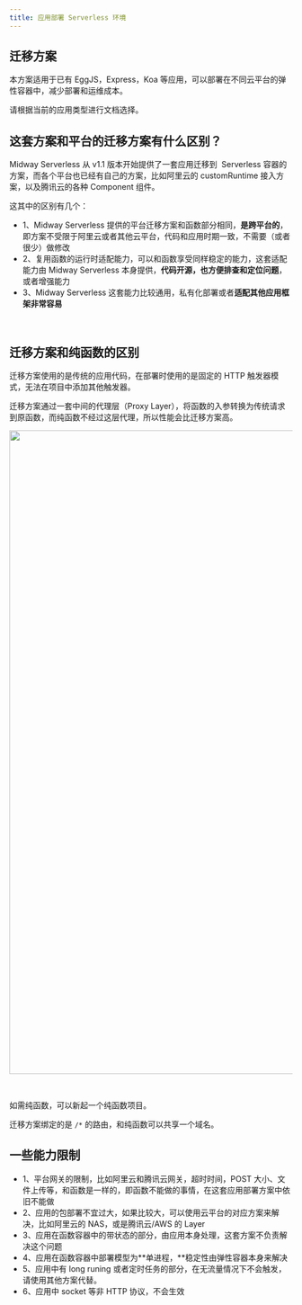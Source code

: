 ```yaml
---
title: 应用部署 Serverless 环境
---
```


## 迁移方案

本方案适用于已有 EggJS，Express，Koa 等应用，可以部署在不同云平台的弹性容器中，减少部署和运维成本。

请根据当前的应用类型进行文档选择。

## 这套方案和平台的迁移方案有什么区别？

Midway Serverless 从 v1.1 版本开始提供了一套应用迁移到  Serverless 容器的方案，而各个平台也已经有自己的方案，比如阿里云的 customRuntime 接入方案，以及腾讯云的各种 Component 组件。

这其中的区别有几个：

- 1、Midway Serverless 提供的平台迁移方案和函数部分相同，**是跨平台的**，即方案不受限于阿里云或者其他云平台，代码和应用时期一致，不需要（或者很少）做修改
- 2、复用函数的运行时适配能力，可以和函数享受同样稳定的能力，这套适配能力由 Midway Serverless 本身提供，**代码开源，也方便排查和定位问题**，或者增强能力
- 3、Midway Serverless 这套能力比较通用，私有化部署或者**适配其他应用框架非常容易**

**​**

## 迁移方案和纯函数的区别

迁移方案使用的是传统的应用代码，在部署时使用的是固定的 HTTP 触发器模式，无法在项目中添加其他触发器。
​

迁移方案通过一套中间的代理层（Proxy Layer），将函数的入参转换为传统请求到原函数，而纯函数不经过这层代理，所以性能会比迁移方案高。

<img src="https://cdn.nlark.com/yuque/0/2021/png/501408/1623937490756-27bcb3d0-8d61-49af-a1f1-0efe72b5c1dc.png#clientId=ub2750586-4d72-4&from=paste&height=542&id=u06931f71&margin=%5Bobject%20Object%5D&name=image.png&originHeight=1084&originWidth=2290&originalType=binary&ratio=2&size=120683&status=done&style=none&taskId=u4f359237-b2d5-46ad-9dfa-42fd42375fa&width=1145" width="1145" />

​

如需纯函数，可以新起一个纯函数项目。
​

迁移方案绑定的是 `/*` 的路由，和纯函数可以共享一个域名。

## 一些能力限制

- 1、平台网关的限制，比如阿里云和腾讯云网关，超时时间，POST 大小、文件上传等，和函数是一样的，即函数不能做的事情，在这套应用部署方案中依旧不能做
- 2、应用的包部署不宜过大，如果比较大，可以使用云平台的对应方案来解决，比如阿里云的 NAS，或是腾讯云/AWS 的 Layer
- 3、应用在函数容器中的带状态的部分，由应用本身处理，这套方案不负责解决这个问题
- 4、应用在函数容器中部署模型为**单进程，**稳定性由弹性容器本身来解决
- 5、应用中有 long runing 或者定时任务的部分，在无流量情况下不会触发，请使用其他方案代替。
- 6、应用中 socket 等非 HTTP 协议，不会生效
